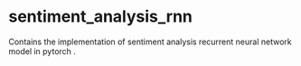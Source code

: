 # sentiment_analysis_rnn
Contains the implementation of sentiment analysis recurrent neural network  model in pytorch .

